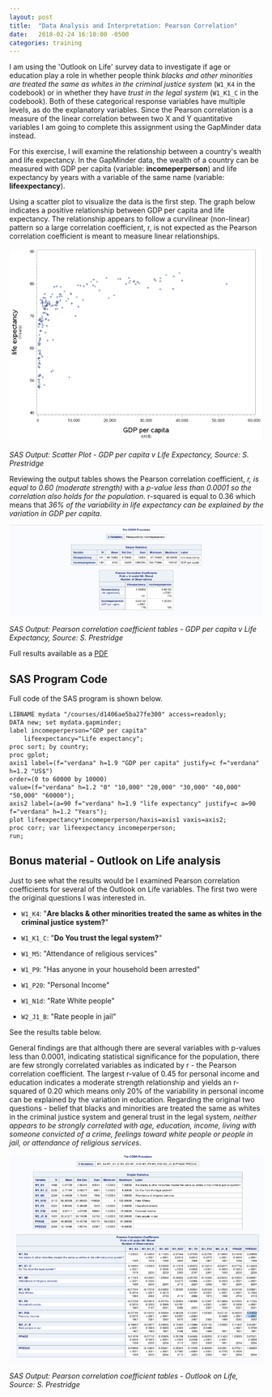```yaml
---
layout: post
title:  "Data Analysis and Interpretation: Pearson Correlation"
date:   2018-02-24 16:10:00 -0500
categories: training
---
```


I am using the 'Outlook on Life' survey data to investigate if age or education play a role in whether people think _blacks and other minorities are treated the same as whites in the criminal justice system_ (`W1_K4` in the codebook) or in whether they have _trust in the legal system_ (`W1_K1_C` in the codebook). Both of these categorical response variables have multiple levels, as do the explanatory variables. Since the Pearson correlation is a measure of the linear correlation between two X and Y quantitative variables I am going to complete this assignment using the GapMinder data instead.

For this exercise, I will examine the relationship between a country's wealth and life expectancy. In the GapMinder data, the wealth of a country can be measured with GDP per capita (variable: **incomeperperson**) and life expectancy by years with a variable of the same name (variable: **lifeexpectancy**).

Using a scatter plot to visualize the data is the first step. The graph below indicates a positive relationship between GDP per capita and life expectancy. The relationship appears to follow a curvilinear (non-linear) pattern so a large correlation coefficient, r, is not expected as the Pearson correlation coefficient is meant to measure linear relationships.


![SAS Output - Scatter Plot - GDP per capita v life expectancy](/img/2018-02-24-ScatterPlot.png)

<cite>SAS Output: Scatter Plot - GDP per capita v Life Expectancy, Source: S. Prestridge</cite>

Reviewing the output tables shows the Pearson correlation coefficient, _r, is equal to 0.60 (moderate strength)_ with a _p-value less than 0.0001 so the correlation also holds for the population_. r-squared is equal to 0.36 which means that _36% of the variability in life expectancy can be explained by the variation in GDP per capita_.

![SAS Output - Pearson correlation coefficient table - GDP per capita v life expectancy](/img/2018-02-24-Pearson.png)

<cite>SAS Output: Pearson correlation coefficient tables - GDP per capita v Life Expectancy, Source: S. Prestridge</cite>

Full results available as a [PDF](/files/Week_3_Pearson_Results.pdf)

## SAS Program Code

Full code of the SAS program is shown below.

``` SAS
LIBNAME mydata "/courses/d1406ae5ba27fe300" access=readonly;
DATA new; set mydata.gapminder;
label incomeperperson="GDP per capita"
    lifeexpectancy="Life expectancy";
proc sort; by country;
proc gplot;
axis1 label=(f="verdana" h=1.9 "GDP per capita" justify=c f="verdana" h=1.2 "US$")
order=(0 to 60000 by 10000)
value=(f="verdana" h=1.2 "0" "10,000" "20,000" "30,000" "40,000" "50,000" "60000");
axis2 label=(a=90 f="verdana" h=1.9 "life expectancy" justify=c a=90 f="verdana" h=1.2 "Years");
plot lifeexpectancy*incomeperperson/haxis=axis1 vaxis=axis2;
proc corr; var lifeexpectancy incomeperperson;
run;
```

## Bonus material - Outlook on Life analysis

Just to see what the results would be I examined Pearson correlation coefficients for several of the Outlook on Life variables. The first two were the original questions I was interested in.

- `W1_K4`: "**Are blacks & other minorities treated the same as whites in the criminal justice system?**"

- `W1_K1_C`: "**Do You trust the legal system?**"

- `W1_M5`: "Attendance of religious services"

- `W1_P9`: "Has anyone in your household been arrested"

- `W1_P20`: "Personal Income"

- `W1_N1d`: "Rate White people"

- `W2_J1_B`: "Rate people in jail"

See the results table below.

General findings are that although there are several variables with p-values less than 0.0001, indicating statistical significance for the population, there are few strongly correlated variables as indicated by r - the Pearson correlation coefficient. The largest r-value of 0.45 for personal income and education indicates a moderate strength relationship and yields an r-squared of 0.20 which means only 20% of the variability in personal income can be explained by the variation in education. Regarding the original two questions - belief that blacks and minorities are treated the same as whites in the criminal justice system and general trust in the legal system, _neither appears to be strongly correlated with age, education, income, living with someone convicted of a crime, feelings toward white people or people in jail, or attendance of religious services_.

![SAS Output - Pearson correlation coefficient table - OOL Data](/img/2018-02-24-Pearson-OOL.png)

<cite>SAS Output: Pearson correlation coefficient tables - Outlook on Life, Source: S. Prestridge</cite>
